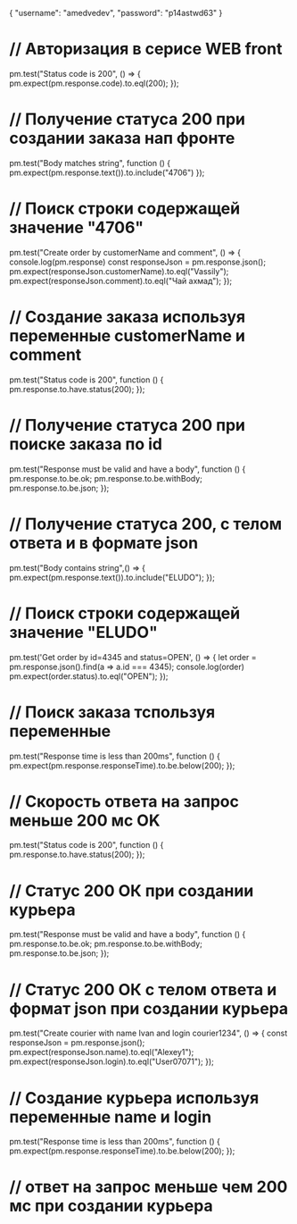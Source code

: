 {
  "username": "amedvedev",
  "password": "p14astwd63"
}
# // Авторизация в серисе WEB front

pm.test("Status code is 200", () => {
  pm.expect(pm.response.code).to.eql(200); 
}); 
# // Получение статуса 200 при создании заказа нап фронте

pm.test("Body matches string", function () {
    pm.expect(pm.response.text()).to.include("4706")
});
# // Поиск строки содержащей значение "4706"

pm.test("Create order by customerName and comment", () => {
    console.log(pm.response)
  const responseJson = pm.response.json();
  pm.expect(responseJson.customerName).to.eql("Vassily"); 
  pm.expect(responseJson.comment).to.eql("Чай ахмад");
});
# // Создание заказа используя переменные customerName и comment

pm.test("Status code is 200", function () {
  pm.response.to.have.status(200);
});
# // Получение статуса 200 при поиске заказа по id

pm.test("Response must be valid and have a body", function () {
     pm.response.to.be.ok;
     pm.response.to.be.withBody;
     pm.response.to.be.json;
});
# // Получение статуса 200, с телом ответа и в формате json

pm.test("Body contains string",() => {
  pm.expect(pm.response.text()).to.include("ELUDO");
});
# //  Поиск строки содержащей значение "ELUDO"

pm.test('Get order by id=4345 and status=OPEN', () => {
    let order = pm.response.json().find(a => a.id === 4345);
    console.log(order)
    pm.expect(order.status).to.eql("OPEN");
});
# // Поиск заказа тспользуя переменные 

pm.test("Response time is less than 200ms", function () {
    pm.expect(pm.response.responseTime).to.be.below(200);
});
# // Скорость ответа на запрос меньше 200 мс OK

pm.test("Status code is 200", function () {
  pm.response.to.have.status(200);
});
# // Статус 200 ОК при создании курьера

pm.test("Response must be valid and have a body", function () {
     pm.response.to.be.ok;
     pm.response.to.be.withBody;
     pm.response.to.be.json;
});
# // Статус 200 ОК с телом ответа и формат  json при создании курьера

pm.test("Create courier with name Ivan and login courier1234", () => {
  const responseJson = pm.response.json();
  pm.expect(responseJson.name).to.eql("Alexey1"); 
  pm.expect(responseJson.login).to.eql("User07071");
});
# // Создание курьера используя переменные name и login 

pm.test("Response time is less than 200ms", function () {
    pm.expect(pm.response.responseTime).to.be.below(200);
});
# //  ответ на запрос меньше чем 200 мс при создании курьера



